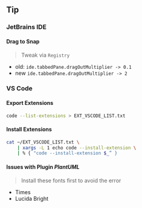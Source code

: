 
## Tip

### JetBrains IDE

#### Drag to Snap

> Tweak via `Registry`

- old: `ide.tabbedPane.dragOutMultiplier -> 0.1`
- new `ide.tabbedPane.dragOutMultiplier -> 2`

### VS Code

#### Export Extensions

```sh
code --list-extensions > EXT_VSCODE_LIST.txt
```

#### Install Extensions

```sh
cat ~/EXT_VSCODE_LIST.txt \
    | xargs -L 1 echo code --install-extension \
    | % { "code --install-extension $_” }
```

#### Issues with Plugin *PlantUML*

> Install these fonts first to avoid the error

- Times
- Lucida Bright
